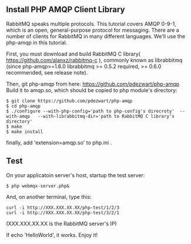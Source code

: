 Install PHP AMQP Client Library
-------------------------------

RabbitMQ speaks multiple protocols. This tutorial covers AMQP 0-9-1, which is an open, general-purpose protocol for messaging. There are a number of clients for RabbitMQ in many different languages. We'll use the php-amqp in this tutorial.

First, you must download and build RabbitMQ C library( https://github.com/alanxz/rabbitmq-c ), commonly known as librabbitmq (since php-amqp>=1.6.0 librabbitmq >= 0.5.2 required, >= 0.6.0 recommended, see release note).

Then, git php-amqp from here: https://github.com/pdezwart/php-amqp
Build it to amqp.so, which should be copied to php module's directory: 

```
$ git clone https://github.com/pdezwart/php-amqp
$ cd php-amqp
$ ./configure --with-php-config='path to php-config's direcroty'  --with-amqp   --with-librabbitmq-dir='path to RabbitMQ C library's directory' 
$ make
$ make install
```

finally, add 'extension=amqp.so' to php.ini .

Test
----

On your applicatoin server's host, startup the test server:
```
$ php webmqx-server.php&
```
And, on another terminal, type this:
```
curl -i http://XXX.XXX.XX.XX/php-test/1/2/3
curl -i http://XXX.XXX.XX.XX/php-test/3/2/1
```
(XXX.XXX.XX.XX is the RabbitMQ server's IP)

If echo 'HelloWorld', it works. 
Enjoy it!
